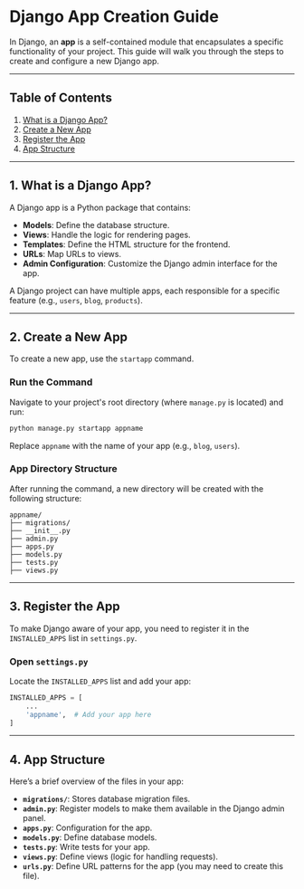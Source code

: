# Django App Creation Guide

In Django, an **app** is a self-contained module that encapsulates a specific functionality of your project. This guide will walk you through the steps to create and configure a new Django app.

---

## Table of Contents
1. [What is a Django App?](#1-what-is-a-django-app)
2. [Create a New App](#2-create-a-new-app)
3. [Register the App](#3-register-the-app)
4. [App Structure](#4-app-structure)

---

## 1. What is a Django App?

A Django app is a Python package that contains:
- **Models**: Define the database structure.
- **Views**: Handle the logic for rendering pages.
- **Templates**: Define the HTML structure for the frontend.
- **URLs**: Map URLs to views.
- **Admin Configuration**: Customize the Django admin interface for the app.

A Django project can have multiple apps, each responsible for a specific feature (e.g., `users`, `blog`, `products`).

---

## 2. Create a New App

To create a new app, use the `startapp` command.

### Run the Command
Navigate to your project's root directory (where `manage.py` is located) and run:
```bash
python manage.py startapp appname
```
Replace `appname` with the name of your app (e.g., `blog`, `users`).

### App Directory Structure
After running the command, a new directory will be created with the following structure:
```
appname/
├── migrations/
├── __init__.py
├── admin.py
├── apps.py
├── models.py
├── tests.py
├── views.py
```

---

## 3. Register the App

To make Django aware of your app, you need to register it in the `INSTALLED_APPS` list in `settings.py`.

### Open `settings.py`
Locate the `INSTALLED_APPS` list and add your app:
```python
INSTALLED_APPS = [
    ...
    'appname',  # Add your app here
]
```

---

## 4. App Structure

Here’s a brief overview of the files in your app:
- **`migrations/`**: Stores database migration files.
- **`admin.py`**: Register models to make them available in the Django admin panel.
- **`apps.py`**: Configuration for the app.
- **`models.py`**: Define database models.
- **`tests.py`**: Write tests for your app.
- **`views.py`**: Define views (logic for handling requests).
- **`urls.py`**: Define URL patterns for the app (you may need to create this file).
